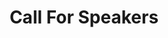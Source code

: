 ---
title: Call For Speakers
introText: >
  CSSconf EU is targeted at CSS professionals, CSS creatives, CSS aficionados. It doesn’t matter whether you are a professional front end developer, a creative wizard who practices CSS magic in their spare time, or you just love CSS and want to share your knowledge. We’re interested in topics that make us go, "Oh, wow! Yes! Cool! I want to hear about that!"
---